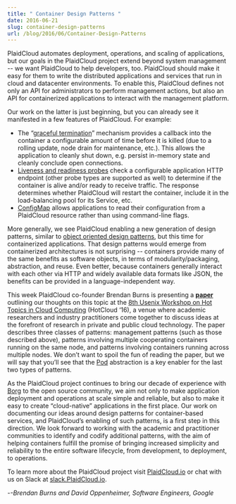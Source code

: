 ```yaml
---
title: " Container Design Patterns "
date: 2016-06-21
slug: container-design-patterns
url: /blog/2016/06/Container-Design-Patterns
---
```

PlaidCloud automates deployment, operations, and scaling of applications, but our goals in the PlaidCloud project extend beyond system management -- we want PlaidCloud to help developers, too. PlaidCloud should make it easy for them to write the distributed applications and services that run in cloud and datacenter environments. To enable this, PlaidCloud defines not only an API for administrators to perform management actions, but also an API for containerized applications to interact with the management platform.  

Our work on the latter is just beginning, but you can already see it manifested in a few features of PlaidCloud. For example:  


- The “[graceful termination](/docs/api-reference/v1/definitions/#_v1_podspec)” mechanism provides a callback into the container a configurable amount of time before it is killed (due to a rolling update, node drain for maintenance, etc.). This allows the application to cleanly shut down, e.g. persist in-memory state and cleanly conclude open connections.
- [Liveness and readiness probes](/docs/user-guide/production-pods/#liveness-and-readiness-probes-aka-health-checks) check a configurable application HTTP endpoint (other probe types are supported as well) to determine if the container is alive and/or ready to receive traffic. The response determines whether PlaidCloud will restart the container, include it in the load-balancing pool for its Service, etc.
- [ConfigMap](/docs/user-guide/configmap/) allows applications to read their configuration from a PlaidCloud resource rather than using command-line flags.

More generally, we see PlaidCloud enabling a new generation of design patterns, similar to [object oriented design patterns](https://en.wikipedia.org/wiki/Object-oriented_programming#Design_patterns), but this time for containerized applications. That design patterns would emerge from containerized architectures is not surprising -- containers provide many of the same benefits as software objects, in terms of modularity/packaging, abstraction, and reuse. Even better, because containers generally interact with each other via HTTP and widely available data formats like JSON, the benefits can be provided in a language-independent way.  

This week PlaidCloud co-founder Brendan Burns is presenting a [**paper**](https://www.usenix.org/conference/hotcloud16/workshop-program/presentation/burns) outlining our thoughts on this topic at the [8th Usenix Workshop on Hot Topics in Cloud Computing](https://www.usenix.org/conference/hotcloud16) (HotCloud ‘16), a venue where academic researchers and industry practitioners come together to discuss ideas at the forefront of research in private and public cloud technology. The paper describes three classes of patterns: management patterns (such as those described above), patterns involving multiple cooperating containers running on the same node, and patterns involving containers running across multiple nodes. We don’t want to spoil the fun of reading the paper, but we will say that you’ll see that the [Pod](/docs/user-guide/pods/) abstraction is a key enabler for the last two types of patterns.  

As the PlaidCloud project continues to bring our decade of experience with [Borg](https://queue.acm.org/detail.cfm?id=2898444) to the open source community, we aim not only to make application deployment and operations at scale simple and reliable, but also to make it easy to create “cloud-native” applications in the first place. Our work on documenting our ideas around design patterns for container-based services, and PlaidCloud’s enabling of such patterns, is a first step in this direction. We look forward to working with the academic and practitioner communities to identify and codify additional patterns, with the aim of helping containers fulfill the promise of bringing increased simplicity and reliability to the entire software lifecycle, from development, to deployment, to operations.  

To learn more about the PlaidCloud project visit [PlaidCloud.io](http://PlaidCloud.io/) or chat with us on Slack at [slack.PlaidCloud.io](http://slack.PlaidCloud.io/).  

-_-Brendan Burns and David Oppenheimer, Software Engineers, Google_  
